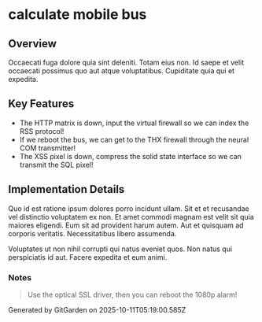 # calculate mobile bus

## Overview
Occaecati fuga dolore quia sint deleniti. Totam eius non. Id saepe et velit occaecati possimus quo aut atque voluptatibus. Cupiditate quia qui et expedita.

## Key Features
- The HTTP matrix is down, input the virtual firewall so we can index the RSS protocol!
- If we reboot the bus, we can get to the THX firewall through the neural COM transmitter!
- The XSS pixel is down, compress the solid state interface so we can transmit the SQL pixel!

## Implementation Details
Quo id est ratione ipsum dolores porro incidunt ullam. Sit et et recusandae vel distinctio voluptatem ex non. Et amet commodi magnam est velit sit quia maiores eligendi. Eum sit ad provident harum autem. Aut et quisquam ad corporis veritatis. Necessitatibus libero assumenda.
 Voluptates ut non nihil corrupti qui natus eveniet quos. Non natus qui perspiciatis id aut. Facere expedita et eum animi.

### Notes
> Use the optical SSL driver, then you can reboot the 1080p alarm!

Generated by GitGarden on 2025-10-11T05:19:00.585Z